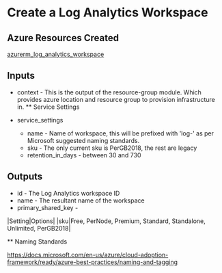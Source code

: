 # Create a Log Analytics Workspace

## Azure Resources Created

[azurerm_log_analytics_workspace](https://registry.terraform.io/providers/hashicorp/azurerm/latest/docs/resources/log_analytics_workspace)

## Inputs 

- context - This is the output of the resource-group module.  Which provides azure location and resource group to provision infrastructure in.
** Service Settings

- service_settings
  - name - Name of workspace, this will be prefixed with 'log-' as per Microsoft suggested naming standards.
  - sku - The only current sku is PerGB2018, the rest are legacy
  - retention_in_days - between 30 and 730

## Outputs 
  - id - The Log Analytics workspace ID
  - name - The resultant name of the workspace
  - primary_shared_key - 

|Setting|Options|
|sku|Free, PerNode, Premium, Standard, Standalone, Unlimited, PerGB2018|


** Naming Standards

https://docs.microsoft.com/en-us/azure/cloud-adoption-framework/ready/azure-best-practices/naming-and-tagging